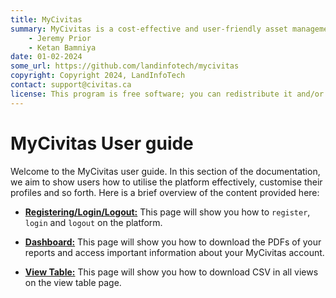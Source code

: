 ```yaml
---
title: MyCivitas
summary: MyCivitas is a cost-effective and user-friendly asset management platform designed specifically for small communities. This comprehensive solution offers an all-inclusive and easy-to-use platform, empowering users to efficiently record and manage their assets within a powerful information system. With MyCivitas, communities can streamline their asset management processes, ensuring a seamless and effective approach to organising and overseeing their valuable resources.
    - Jeremy Prior
    - Ketan Bamniya
date: 01-02-2024
some_url: https://github.com/landinfotech/mycivitas
copyright: Copyright 2024, LandInfoTech
contact: support@civitas.ca
license: This program is free software; you can redistribute it and/or modify it under the terms of the GNU Affero General Public License as published by the Free Software Foundation; either version 3 of the License, or (at your option) any later version.
---
```



# MyCivitas User guide

Welcome to the MyCivitas user guide. In this section of the documentation, we aim to show users how to utilise the platform effectively, customise their profiles and so forth. Here is a brief overview of the content provided here:

* **[Registering/Login/Logout:](./register-login-logout.md)** This page will show you how to `register`, `login` and `logout` on the platform.

* **[Dashboard:](./dashboard.md)** This page will show you how to download the PDFs of your reports and access important information about your MyCivitas account.

* **[View Table:](./view-table.md)** This page will show you how to download CSV in all views on the view table page.
